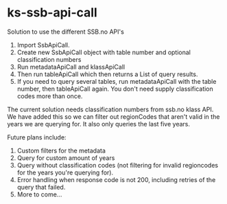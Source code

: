 # ks-ssb-api-call
Solution to use the different SSB.no API's
1. Import SsbApiCall.
2. Create new SsbApiCall object with table number and optional classification numbers
3. Run metadataApiCall and klassApiCall
4. Then run tableApiCall which then returns a List<String> of query results.
5. If you need to query several tables, run metadataApiCall with the table number, then tableApiCall again. You don't need supply classification codes more than once.

The current solution needs classification numbers from ssb.no klass API. We have added this so we can filter out regionCodes that aren't valid in the years we are querying for.
It also only queries the last five years.

Future plans include:
1. Custom filters for the metadata
2. Query for custom amount of years
3. Query without classification codes (not filtering for invalid regioncodes for the years you're querying for).
4. Error handling when response code is not 200, including retries of the query that failed.
5. More to come...
